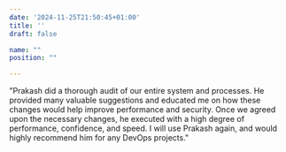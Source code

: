 ```yaml
---
date: '2024-11-25T21:50:45+01:00'
title: ''
draft: false

name: ""
position: ""

---
```


"Prakash did a thorough audit of our entire system and processes. He provided many valuable suggestions and educated me on how these changes would help improve performance and security. Once we agreed upon the necessary changes, he executed with a high degree of performance, confidence, and speed. I will use Prakash again, and would highly recommend him for any DevOps projects."